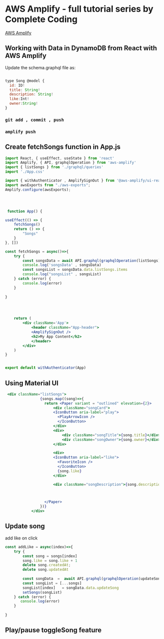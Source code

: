 # AWS Amplify - full tutorial series by Complete Coding

 [AWS Amplify](https://www.youtube.com/playlist?list=PLmexTtcbIn_hvPcUm3oAufCtH7dwNAC-g)

## Working with Data in DynamoDB from React with AWS Amplify 

Update the schema.graphql file as:

```javascript

type Song @model {
  id: ID!
  title: String!
  description: String!
  like:Int!
  owner:String!
}
```

### `git add , commit , push`

### `amplify push`

## Create fetchSongs function in App.js

```jsx
import React, { useEffect, useState } from 'react'
import Amplify, { API, graphqlOperation } from 'aws-amplify'
import { listSongs } from './graphql/queries'
import './App.css'

import { withAuthenticator , AmplifySignOut } from '@aws-amplify/ui-react'
import awsExports from "./aws-exports";
Amplify.configure(awsExports);




 function App() {

useEffect(() => {
    fetchSongs()
    return () => {
        "Songs"
    }
}, [])

const fetchSongs = async()=>{
    try {
        const songsData = await API.graphql(graphqlOperation(listSongs))
        console.log('songsData' , songsData)
        const songsList = songsData.data.listSongs.items
        console.log("songsList" , songsList)  
    } catch (error) {
        console.log(error)
    }
    
}




    return (
        <div className='App'>
            <header className="App-header">
            <AmplifySignOut />
            <h2>My App Content</h2>
            </header>
        </div>
    )
}


export default withAuthenticator(App)

```

## Using Material UI

```jsx
 <div className="listSongs">
                {songs.map((song)=>{
                  return <Paper variant = "outlined" elevation={2}>
                      <div className="songCard">
                      <IconButton aria-label="play">
                        <PlayArrowIcon />
                        </IconButton>
                      </div>
                      <div>
                          <div className="songTitle">{song.title}</div>
                          <div className="songOwner">{song.owner}</div>
                      </div>

                      <div>
                      <IconButton aria-label="like">
                        <FavoriteIcon />
                        </IconButton> 
                        {song.like}
                      </div>

                      <div className="songDescription">{song.description}</div>
                      


                  </Paper>
                })}
            </div>

```

## Update song

add like on click

```javascript
const addLike = async(index)=>{
    try {
        const song = songs[index]
        song.like = song.like + 1
        delete song.createdAt;
        delete song.updatedAt
    
        const songData  =  await API.graphql(graphqlOperation(updateSong , {input:song}))
        const songList = [...songs]
        songList[index]   = songData.data.updateSong
        setSongs(songList)
    } catch (error) {
       console.log(error) 
    }
    
}

```

## Play/pause toggleSong feature


